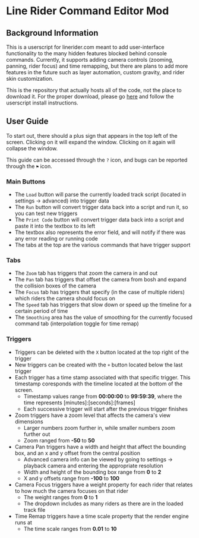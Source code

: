 # Line Rider Command Editor Mod

## Background Information

This is a userscript for linerider.com meant to add user-interface functionality to the many hidden features blocked behind console commands. Currently, it supports adding camera controls (zooming, panning, rider focus) and time remapping, but there are plans to add more features in the future such as layer automation, custom gravity, and rider skin customization.

This is the repository that actually hosts all of the code, not the place to download it. For the proper download, please go [here](https://github.com/Malizma333/linerider-userscript-mods) and follow the userscript install instructions.

## User Guide

To start out, there should a plus sign that appears in the top left of the screen. Clicking on it will expand the window. Clicking on it again will collapse the window.

This guide can be accessed through the `?` icon, and bugs can be reported through the `⚑` icon.

### Main Buttons
- The `Load` button will parse the currently loaded track script (located in settings -> advanced) into trigger data
- The `Run` button will convert trigger data back into a script and run it, so you can test new triggers
- The `Print Code` button will convert trigger data back into a script and paste it into the textbox to its left
- The textbox also represents the error field, and will notify if there was any error reading or running code
- The tabs at the top are the various commands that have trigger support

### Tabs
- The `Zoom` tab has triggers that zoom the camera in and out
- The `Pan` tab has triggers that offset the camera from bosh and expand the collision boxes of the camera
- The `Focus` tab has triggers that specify (in the case of multiple riders) which riders the camera should focus on
- The `Speed` tab has triggers that slow down or speed up the timeline for a certain period of time
- The `Smoothing` area has the value of smoothing for the currently focused command tab (interpolation toggle for time remap)

### Triggers
- Triggers can be deleted with the `X` button located at the top right of the trigger
- New triggers can be created with the `+` button located below the last trigger
- Each trigger has a time stamp associated with that specific trigger. This timestamp coresponds with the timeline located at the bottom of the screen.
  - Timestamp values range from **00:00:00** to **99:59:39**, where the time represents [minutes]:[seconds]:[frames]
  - Each successive trigger will start after the previous trigger finishes
- Zoom triggers have a zoom level that affects the camera's view dimensions
  - Larger numbers zoom further in, while smaller numbers zoom further out
  - Zoom ranged from **-50** to **50**
- Camera Pan triggers have a width and height that affect the bounding box, and an x and y offset from the central position
  - Advanced camera info can be viewed by going to settings -> playback camera and entering the appropriate resolution
  - Width and height of the bounding box range from **0** to **2**
  - X and y offsets range from **-100** to **100**
- Camera Focus triggers have a weight property for each rider that relates to how much the camera focuses on that rider
  - The weight ranges from **0** to **1**
  - The dropdown includes as many riders as there are in the loaded track file
- Time Remap triggers have a time scale property that the render engine runs at
  - The time scale ranges from **0.01** to **10**
